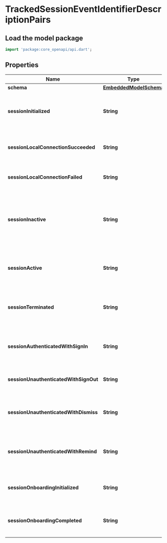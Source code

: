 # TrackedSessionEventIdentifierDescriptionPairs

## Load the model package
```dart
import 'package:core_openapi/api.dart';
```

## Properties
Name | Type | Description | Notes
------------ | ------------- | ------------- | -------------
**schema** | [**EmbeddedModelSchema**](EmbeddedModelSchema) |  | [optional] 
**sessionInitialized** | **String** | The key value pair for an application being opened. | [optional] 
**sessionLocalConnectionSucceeded** | **String** | There was a successful connection locally | [optional] 
**sessionLocalConnectionFailed** | **String** | There was a failed connection locally | [optional] 
**sessionInactive** | **String** | If the current application is in the background or not, could also be minimized. | [optional] 
**sessionActive** | **String** | If the application has been brought to the forground. | [optional] 
**sessionTerminated** | **String** | If the user has closed the application, thus ending the session. | [optional] 
**sessionAuthenticatedWithSignIn** | **String** | A user has signed into this session with a an external account | [optional] 
**sessionUnauthenticatedWithSignOut** | **String** | A user has signed out of this session | [optional] 
**sessionUnauthenticatedWithDismiss** | **String** | A user did not sign into the session with a dismissal | [optional] 
**sessionUnauthenticatedWithRemind** | **String** | A user did not sign into the session with a reminder | [optional] 
**sessionOnboardingInitialized** | **String** | Onboarding has been initialized for this session | [optional] 
**sessionOnboardingCompleted** | **String** | Onboarding has been completed for this session | [optional] 





